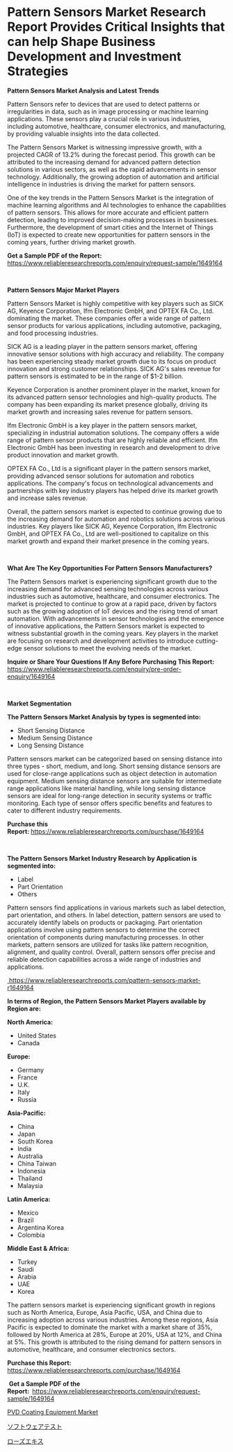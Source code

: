 <p><h1>Pattern Sensors Market Research Report Provides Critical Insights that can help Shape Business Development and Investment Strategies</h1></p><p><strong>Pattern Sensors Market Analysis and Latest Trends</strong></p>
<p><p>Pattern Sensors refer to devices that are used to detect patterns or irregularities in data, such as in image processing or machine learning applications. These sensors play a crucial role in various industries, including automotive, healthcare, consumer electronics, and manufacturing, by providing valuable insights into the data collected.</p><p>The Pattern Sensors Market is witnessing impressive growth, with a projected CAGR of 13.2% during the forecast period. This growth can be attributed to the increasing demand for advanced pattern detection solutions in various sectors, as well as the rapid advancements in sensor technology. Additionally, the growing adoption of automation and artificial intelligence in industries is driving the market for pattern sensors.</p><p>One of the key trends in the Pattern Sensors Market is the integration of machine learning algorithms and AI technologies to enhance the capabilities of pattern sensors. This allows for more accurate and efficient pattern detection, leading to improved decision-making processes in businesses. Furthermore, the development of smart cities and the Internet of Things (IoT) is expected to create new opportunities for pattern sensors in the coming years, further driving market growth.</p></p>
<p><strong>Get a Sample PDF of the Report:&nbsp;</strong> <a href="https://www.reliableresearchreports.com/enquiry/request-sample/1649164">https://www.reliableresearchreports.com/enquiry/request-sample/1649164</a></p>
<p>&nbsp;</p>
<p><strong>Pattern Sensors Major Market Players</strong></p>
<p><p>Pattern Sensors Market is highly competitive with key players such as SICK AG, Keyence Corporation, Ifm Electronic GmbH, and OPTEX FA Co., Ltd. dominating the market. These companies offer a wide range of pattern sensor products for various applications, including automotive, packaging, and food processing industries.</p><p>SICK AG is a leading player in the pattern sensors market, offering innovative sensor solutions with high accuracy and reliability. The company has been experiencing steady market growth due to its focus on product innovation and strong customer relationships. SICK AG's sales revenue for pattern sensors is estimated to be in the range of $1-2 billion.</p><p>Keyence Corporation is another prominent player in the market, known for its advanced pattern sensor technologies and high-quality products. The company has been expanding its market presence globally, driving its market growth and increasing sales revenue for pattern sensors.</p><p>Ifm Electronic GmbH is a key player in the pattern sensors market, specializing in industrial automation solutions. The company offers a wide range of pattern sensor products that are highly reliable and efficient. Ifm Electronic GmbH has been investing in research and development to drive product innovation and market growth.</p><p>OPTEX FA Co., Ltd is a significant player in the pattern sensors market, providing advanced sensor solutions for automation and robotics applications. The company's focus on technological advancements and partnerships with key industry players has helped drive its market growth and increase sales revenue.</p><p>Overall, the pattern sensors market is expected to continue growing due to the increasing demand for automation and robotics solutions across various industries. Key players like SICK AG, Keyence Corporation, Ifm Electronic GmbH, and OPTEX FA Co., Ltd are well-positioned to capitalize on this market growth and expand their market presence in the coming years.</p></p>
<p>&nbsp;</p>
<p><strong>What Are The Key Opportunities For Pattern Sensors Manufacturers?</strong></p>
<p><p>The Pattern Sensors market is experiencing significant growth due to the increasing demand for advanced sensing technologies across various industries such as automotive, healthcare, and consumer electronics. The market is projected to continue to grow at a rapid pace, driven by factors such as the growing adoption of IoT devices and the rising trend of smart automation. With advancements in sensor technologies and the emergence of innovative applications, the Pattern Sensors market is expected to witness substantial growth in the coming years. Key players in the market are focusing on research and development activities to introduce cutting-edge sensor solutions to meet the evolving needs of the market.</p></p>
<p><strong>Inquire or Share Your Questions If Any Before Purchasing This Report:</strong> <a href="https://www.reliableresearchreports.com/enquiry/pre-order-enquiry/1649164">https://www.reliableresearchreports.com/enquiry/pre-order-enquiry/1649164</a></p>
<p>&nbsp;</p>
<p><strong>Market Segmentation</strong></p>
<p><strong>The Pattern Sensors Market Analysis by types is segmented into:</strong></p>
<p><ul><li>Short Sensing Distance</li><li>Medium Sensing Distance</li><li>Long Sensing Distance</li></ul></p>
<p><p>Pattern sensors market can be categorized based on sensing distance into three types - short, medium, and long. Short sensing distance sensors are used for close-range applications such as object detection in automation equipment. Medium sensing distance sensors are suitable for intermediate range applications like material handling, while long sensing distance sensors are ideal for long-range detection in security systems or traffic monitoring. Each type of sensor offers specific benefits and features to cater to different industry requirements.</p></p>
<p><strong>Purchase this Report:&nbsp;</strong><a href="https://www.reliableresearchreports.com/purchase/1649164">https://www.reliableresearchreports.com/purchase/1649164</a></p>
<p>&nbsp;</p>
<p><strong>The Pattern Sensors Market Industry Research by Application is segmented into:</strong></p>
<p><ul><li>Label</li><li>Part Orientation</li><li>Others</li></ul></p>
<p><p>Pattern sensors find applications in various markets such as label detection, part orientation, and others. In label detection, pattern sensors are used to accurately identify labels on products or packaging. Part orientation applications involve using pattern sensors to determine the correct orientation of components during manufacturing processes. In other markets, pattern sensors are utilized for tasks like pattern recognition, alignment, and quality control. Overall, pattern sensors offer precise and reliable detection capabilities across a wide range of industries and applications.</p></p>
<p><a href="https://www.reliableresearchreports.com/pattern-sensors-market-r1649164">&nbsp;https://www.reliableresearchreports.com/pattern-sensors-market-r1649164</a></p>
<p><strong>In terms of Region, the Pattern Sensors Market Players available by Region are:</strong></p>
<p>
    <p> <strong> North America: </strong>
        <ul>
            <li>United States</li>
            <li>Canada</li>
        </ul>
        </p> 
    <p> <strong> Europe: </strong>
        <ul>
            <li>Germany</li>
            <li>France</li>
            <li>U.K.</li>
            <li>Italy</li>
            <li>Russia</li>
        </ul>
        </p> 
    <p> <strong> Asia-Pacific: </strong>
        <ul>
            <li>China</li>
            <li>Japan</li>
            <li>South Korea</li>
            <li>India</li>
            <li>Australia</li>
            <li>China Taiwan</li>
            <li>Indonesia</li>
            <li>Thailand</li>
            <li>Malaysia</li>
        </ul>
        </p> 
    <p> <strong> Latin America: </strong>
        <ul>
            <li>Mexico</li>
            <li>Brazil</li>
            <li>Argentina Korea</li>
            <li>Colombia</li>
        </ul>
        </p> 
    <p> <strong> Middle East & Africa: </strong>
        <ul>
            <li>Turkey</li>
            <li>Saudi</li>
            <li>Arabia</li>
            <li>UAE</li>
            <li>Korea</li>
        </ul>
    </p>
    </p>
<p><p>The pattern sensors market is experiencing significant growth in regions such as North America, Europe, Asia Pacific, USA, and China due to increasing adoption across various industries. Among these regions, Asia Pacific is expected to dominate the market with a market share of 35%, followed by North America at 28%, Europe at 20%, USA at 12%, and China at 5%. This growth is attributed to the rising demand for pattern sensors in automotive, healthcare, and consumer electronics sectors.</p></p>
<p><strong>Purchase this Report: </strong><a href="https://www.reliableresearchreports.com/purchase/1649164">https://www.reliableresearchreports.com/purchase/1649164</a></p>
<p>&nbsp;<strong>Get a Sample PDF of the Report:&nbsp;&nbsp;</strong><a href="https://www.reliableresearchreports.com/enquiry/request-sample/1649164">https://www.reliableresearchreports.com/enquiry/request-sample/1649164</a></p>
<p><strong></strong></p>
<p><p><a href="https://gentle-editor-9db.notion.site/PVD-Coating-Equipment-Market-Size-and-Market-Trends-Complete-Industry-Overview-2024-to-2031-54d8eb6d7e024df5b3f7a26bf9e8f27e">PVD Coating Equipment Market</a></p><p><a href="https://medium.com/@idellamante2023/%E3%82%BD%E3%83%95%E3%83%88%E3%82%A6%E3%82%A7%E3%82%A2%E3%83%86%E3%82%B9%E3%83%88%E5%B8%82%E5%A0%B4-%E5%B8%82%E5%A0%B4%E6%88%90%E9%95%B7%E7%8E%87-%E5%B8%82%E5%A0%B4%E3%83%88%E3%83%AC%E3%83%B3%E3%83%89-%E6%88%90%E9%95%B7%E6%88%A6%E7%95%A5%E3%81%AB%E9%96%A2%E3%81%99%E3%82%8B%E6%B4%9E%E5%AF%9F-18fb0690261a">ソフトウェアテスト</a></p><p><a href="https://medium.com/@aurelianghideanu2022/%E3%83%AD%E3%83%BC%E3%82%BA%E3%82%A8%E3%82%AD%E3%82%B9%E5%B8%82%E5%A0%B4%E3%81%AF-%E5%B8%82%E5%A0%B4%E3%82%B7%E3%82%A7%E3%82%A2-%E5%B8%82%E5%A0%B4%E5%8B%95%E5%90%91-%E5%B8%82%E5%A0%B4%E6%88%90%E9%95%B7%E3%81%AB%E9%96%A2%E3%81%99%E3%82%8B%E6%83%85%E5%A0%B1%E3%82%92%E6%8F%90%E4%BE%9B%E3%81%97%E3%81%BE%E3%81%99-dcd2648fdfbf">ローズエキス</a></p></p>